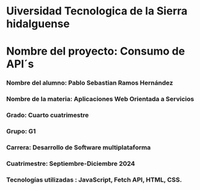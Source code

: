 
# Uiversidad Tecnologica de la Sierra hidalguense
# Nombre del proyecto: Consumo de API´s
### Nombre del alumno:   Pablo Sebastian Ramos Hernández
### Nombre de la materia:  Aplicaciones Web Orientada a Servicios
### Grado:   Cuarto cuatrimestre
### Grupo:   G1
### Carrera: Desarrollo de Software multiplataforma
### Cuatrimestre: Septiembre-Diciembre 2024
### Tecnologías utilizadas : JavaScript, Fetch API, HTML, CSS.
